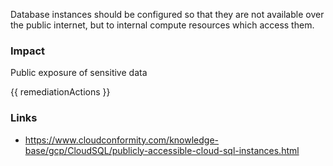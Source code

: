 
Database instances should be configured so that they are not available over the public internet, but to internal compute resources which access them.

### Impact
Public exposure of sensitive data

<!-- DO NOT CHANGE -->
{{ remediationActions }}

### Links
- https://www.cloudconformity.com/knowledge-base/gcp/CloudSQL/publicly-accessible-cloud-sql-instances.html
        